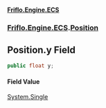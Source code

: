 #### [Friflo.Engine.ECS](index.md#'index')
### [Friflo.Engine.ECS](Friflo.Engine.ECS.md#'Friflo.Engine.ECS').[Position](Position.md#'Friflo.Engine.ECS.Position')

## Position.y Field

```csharp
public float y;
```

#### Field Value
[System.Single](https://docs.microsoft.com/en-us/dotnet/api/System.Single#'System.Single')